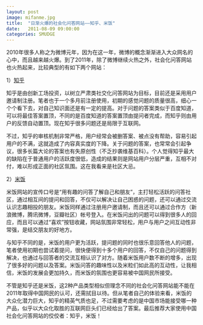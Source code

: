 ```yaml
---
layout: post
image: mifanme.jpg
title:  "日渐火爆的社会化问答网站——知乎、米饭"
date:   2011-08-09 09:00:00
categories: SMUDGE
---
```



2010年很多人称之为微博元年，因为在这一年，微博的概念渐渐进入大众网名的心中，而且越来越火爆。到了2011年，除了微博继续火热之外，社会化问答网站也火热起来，比较典型的有如下两个网站：



1）<a href="http://www.zhihu.com" target="_blank">知乎</a>

知乎是由创新工场投资，以树立严肃类社交化问答网站为目标，目前还是采用用户邀请制注册。笔者也于一个多月前注册使用，初期的感觉问题的质量很高，细心一个个看下去，对自己知识面还是有一定的提高。对于问题的答案类似于百度知道，可以将最佳答案置顶，不同的是百度知道的答案置顶由提问者完成，而知乎则由用户的反馈自动置顶。现在知乎很多问题还是局限于互联网。



不过，知乎的审核机制非常严格，用户经常会被删答案、被点没有帮助，容易引起用户的不满，这就造成了内容真实度的下降。关于问题的答案，也常常会引起争议，很多长篇大论的答案也有失原创性（不乏抄袭维基百科）。个人觉得知乎最大的缺陷在于普通用户的活跃度很低，造成的结果则是网站用户分层严重，互相不对付，难以形成正面的社区氛围。这在我看来是社区大忌。



2）<a href="http://mifan.me" target="_blank">米饭</a>

米饭网站的宣传口号是“用有趣的问答了解自己和朋友”，主打轻松活跃的问答社区，通过相互间的提问和回答，不仅可以解决让自己困惑的问题，还可以通过交流认识志趣相投的朋友。米饭同样通过注册用户邀请制，而且还可以通过合作方（新浪微博，腾讯微博，豆瓣社区）帐号登入。在米饭问出的问题可以得到很多人的回应，而且可以通过“喜欢”按钮收藏，网站氛围非常轻松，用户与用户之间互动性非常强，是结交朋友的好地方。



与知乎不同的是，米饭的用户更为活跃，提问题的同时也很乐意回答他人的问题，笔者使用初期也尝试着提问，很快便得到十多个用户的回答，不仅自己的问题得到解决，也通过与回答者的交流互相认识了对方。随着米饭用户数不断的增多，出现了很多好的问题以及答案。米饭问答的趣味性以及米粒们如此高的互动性，让我相信，米饭的发展会更加持久，而米饭的氛围也更容易被中国网民所接受。



不管是知乎还是米饭，这2种产品类型相似但理念不同的社会化问答网站能不能在2011年取得中国网民的认可，还需拭目以待。但从笔者自己的体验来看，米饭的大众化潜力巨大，知乎的精英气质也足，不过需要考虑的是中国市场能接受哪一种产品，似乎以大众化取胜的互联网巨头们已经给出了答案。最后推荐大家使用中国社会化问答网站的佼佼者：知乎，米饭！